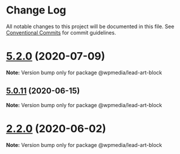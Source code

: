 # Change Log

All notable changes to this project will be documented in this file.
See [Conventional Commits](https://conventionalcommits.org) for commit guidelines.

# [5.2.0](https://github.com/WPMedia/fusion-news-theme-blocks/compare/v5.2.0-beta.0...v5.2.0) (2020-07-09)

**Note:** Version bump only for package @wpmedia/lead-art-block





## [5.0.11](https://github.com/WPMedia/fusion-news-theme-blocks/compare/v5.0.11-beta.0...v5.0.11) (2020-06-15)

**Note:** Version bump only for package @wpmedia/lead-art-block





# [2.2.0](https://github.com/WPMedia/fusion-news-theme-blocks/compare/@wpmedia/lead-art-block@2.2.0-beta.1...@wpmedia/lead-art-block@2.2.0) (2020-06-02)

**Note:** Version bump only for package @wpmedia/lead-art-block

